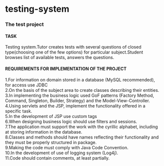 # testing-system
### The test project

#### TASK
Testing system.Tutor creates tests with several questions of closed type(choosing one of the few options) for particular subject.Student browses list of available tests, answers the questions.

#### REQUIREMENTS FOR IMPLEMENTATION OF THE PROJECT
   1.For information on domain stored in a database (MySQL recommended), for access use JDBC <br />
   2.On the basis of the subject area to create classes describing their entities. <br />
   3.In implementing the business logic used GoF patterns (Factory Method, Command, Singleton, Builder, Strategy) and the Model-View-Controller. <br />
   4.Using servlets and the JSP, implement the functionality offered in a specific task. <br />
   5.In the development of JSP use custom tags <br />
   6.When designing business logic should use filters and sessions. <br />
   7.The application must support the work with the cyrillic alphabet, including at storing information in the database. <br />
   8.Classes and methods should have names reflecting their functionality and they must be properly structured in package. <br />
   9.Making the code must comply with Java Code Convention. <br />
   10.In the development of use of logging system (Log4j). <br />
   11.Code should contain comments, at least partially. <br />
